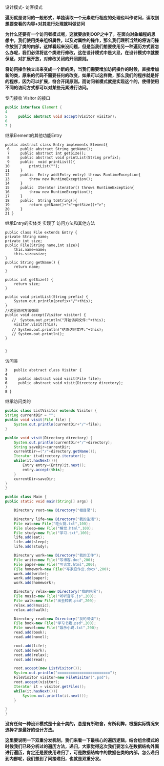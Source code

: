 设计模式- 访客模式



**遍历就是访问的一般形式，单独读取一个元素进行相应的处理也叫作访问，读取到想要查看的内容+对其进行处理就叫做访问**

 **为什么还要有一个访问者模式呢，这就要放到OOP之中了，在面向对象编程的思想中，我们使用类来组织属性，以及对属性的操作，那么我们理所当然的将访问操作放到了类的内部，这样看起来没问题，但是当我们想要使用另一种遍历方式要怎么办呢，我们必须将这个类进行修改，这在设计模式中是大忌，在设计模式中就要保证，对扩展开放，对修改关闭的开闭原则。**



**将访问操作独立出来变成一个新的类，当我们需要增加访问操作的时候，直接增加新的类，原来的代码不需要任何的改变，如果可以这样做，那么我们的程序就是好的程序，因为可以扩展，符合开闭原则。而访问者模式就是实现这个的，使得使用不同的访问方式都可以对某些元素进行访问。**



专门接收 Visitor 的接口

```java
public interface Element {
4 
5     public abstract void accept(Visitor visitor);
6     
7 }
```



继承Element的其他功能Entry

```
public abstract class Entry implements Element{
 6     public abstract String getName();
 7     public abstract int getSize();
 8     public abstract void printList(String prefix);
 9     public  void printList(){
10         printList("");
11     }
12     public  Entry add(Entry entry) throws RuntimeException{
13         throw new RuntimeException();
14     }
15     public  Iterator iterator() throws RuntimeException{
16         throw new RuntimeException();
17     }
18     public  String toString(){
19         return getName()+"<"+getSize()+">";
20     }
21 }
```



继承Entry的实体类 实现了 访问方法和其他方法



```
public class File extends Entry {
private String name;
private int size;
public File(String name,int size){
    this.name=name;
    this.size=size;
}
public String getName() {
    return name;
}

public int getSize() {
    return size;
}

public void printList(String prefix) {
    System.out.println(prefix+"/"+this);
}
//这里访问方法强调
public void accept(Visitor visitor) {
   //  System.out.println("开始访问文件:"+this);
    visitor.visit(this);
   // System.out.println("结束访问文件:"+this);
   // System.out.println();
}


}
```



访问类

```
3   public abstract class Visitor {
4 
5     public abstract void visit(File file);
6     public abstract void visit(Directory directory);
7     
8 }
```



继承访问类的



```java
public class ListVisitor extends Visitor {
String currentDir = "";
public void visit(File file) {
    System.out.println(currentDir+"/"+file);
}

public void visit(Directory directory) {
    System.out.println(currentDir+"/"+directory);
    String saveDir=currentDir;
    currentDir+=("/"+directory.getName());
    Iterator it=directory.iterator();
    while(it.hasNext()){
        Entry entry=(Entry)it.next();
        entry.accept(this);
    }
    currentDir=saveDir;
}
}
```







```java
public class Main {
public static void main(String[] args) {

    Directory root=new Directory("根目录");

    Directory life=new Directory("我的生活");
    File eat=new File("吃火锅.txt",100);
    File sleep=new File("睡觉.html",100);
    File study=new File("学习.txt",100);
    life.add(eat);
    life.add(sleep);
    life.add(study);

    Directory work=new Directory("我的工作");
    File write=new File("写博客.doc",200);
    File paper=new File("写论文.html",200);
    File homework=new File("写家庭作业.docx",200);
    work.add(write);
    work.add(paper);
    work.add(homework);

    Directory relax=new Directory("我的休闲");
    File music=new File("听听音乐.js",200);
    File walk=new File("出去转转.psd",200);
    relax.add(music);
    relax.add(walk);

    Directory read=new Directory("我的阅读");
    File book=new File("学习书籍.psd",200);
    File novel=new File("娱乐小说.txt",200);
    read.add(book);
    read.add(novel);

    root.add(life);
    root.add(work);
    root.add(relax);
    root.add(read);

    root.accept(new ListVisitor());
    System.out.println("========================");
    FileVisitor visitor=new FileVisitor(".psd");
    root.accept(visitor);
    Iterator it = visitor.getFiles();
    while(it.hasNext()){
        System.out.println(it.next());
    }

}
}
```

**没有任何一种设计模式是十全十美的，总是有所取舍，有所利弊，根据实际情况来选择才是最好的设计方法。**

 **这里要说明一下双重分发机制，我们来看一下最核心的遍历逻辑，结合组合模式的时候我们已经分析过的遍历方法，递归，大家觉得这次我们要怎么在数据结构外面进行遍历，肯定还是要使用递归了，可是数据结构中的数据在类的内部，怎么递归到内部呢，我们想到了间接递归，也就是双重分发。**